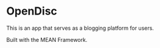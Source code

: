 # OpenDisc

This is an app that serves as a blogging platform for users.

Built with the MEAN Framework.
